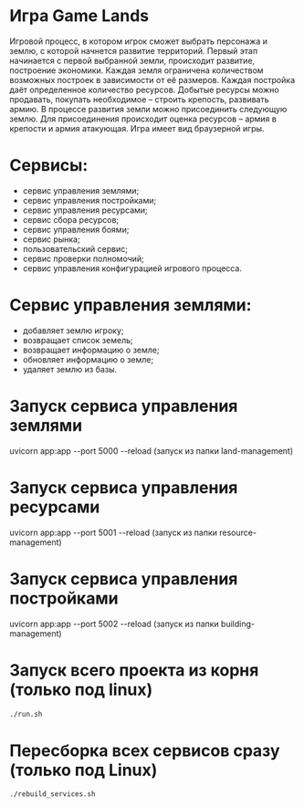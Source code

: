 # Игра Game Lands

Игровой процесс, в котором игрок сможет выбрать персонажа и землю, с которой начнется развитие территорий.
Первый этап начинается с первой выбранной земли, происходит развитие, построение экономики. Каждая земля ограничена количеством возможных построек в зависимости от её размеров.
Каждая постройка даёт определенное количество ресурсов. Добытые ресурсы можно продавать, покупать необходимое – строить крепость, развивать армию. 
В процессе развития земли можно присоединить следующую землю. Для присоединения происходит оценка ресурсов – армия в крепости и армия атакующая.
Игра имеет вид браузерной игры. 

# Сервисы:
- сервис управления землями;
- сервис управления постройками;
- сервис управления ресурсами;
- сервис сбора ресурсов;
- сервис управления боями;
- сервис рынка;
- пользовательский сервис;
- сервис проверки полномочий;
- сервис управления конфигурацией игрового процесса.

# Сервис управления землями: 
- добавляет землю игроку; 
- возвращает список земель; 
- возвращает информацию о земле; 
- обновляет информацию о земле; 
- удаляет землю из базы.

# Запуск сервиса управления землями
uvicorn app:app --port 5000 --reload (запуск из папки land-management)

# Запуск сервиса управления ресурсами
uvicorn app:app --port 5001 --reload (запуск из папки resource-management)

# Запуск сервиса управления постройками
uvicorn app:app --port 5002 --reload (запуск из папки building-management)

# Запуск всего проекта из корня (только под linux)

```bash
./run.sh
```

# Пересборка всех сервисов сразу (только под Linux)

```bash
./rebuild_services.sh
```